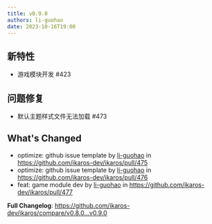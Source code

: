 ```yaml
---
title: v0.9.0
authors: li-guohao
date: 2023-10-16T19:00
---
```



## 新特性

- 游戏模块开发 #423

## 问题修复

- 默认主题样式文件无法加载 #473

## What's Changed
* optimize: github issue template by [li-guohao](https://github.com/li-guohao) in https://github.com/ikaros-dev/ikaros/pull/475
* optimize: github issue template by [li-guohao](https://github.com/li-guohao) in https://github.com/ikaros-dev/ikaros/pull/476
* feat: game module dev by [li-guohao](https://github.com/li-guohao) in https://github.com/ikaros-dev/ikaros/pull/477


**Full Changelog**: https://github.com/ikaros-dev/ikaros/compare/v0.8.0...v0.9.0